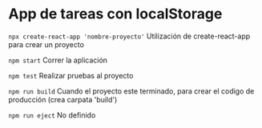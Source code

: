 # App de tareas con localStorage

`npx create-react-app 'nombre-proyecto'`
Utilización de create-react-app para crear un proyecto

`npm start`
Correr la aplicación

`npm test`
Realizar pruebas al proyecto

`npm run build`
Cuando el proyecto este terminado, para crear el codigo de producción (crea carpata 'build')

`npm run eject`
No definido